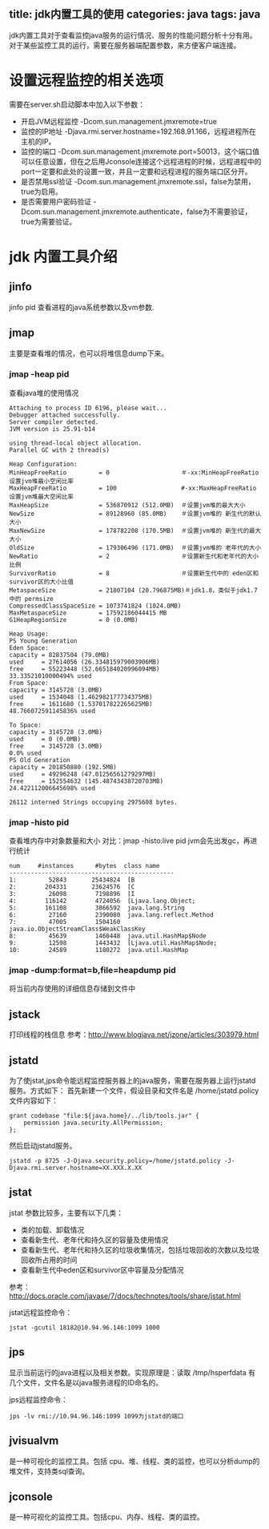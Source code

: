 title: jdk内置工具的使用
categories: java
tags: java
---

jdk内置工具对于查看监控java服务的运行情况、服务的性能问题分析十分有用。对于某些监控工具的运行，需要在服务器端配置参数，来方便客户端连接。
<!--more-->
# 设置远程监控的相关选项
需要在server.sh启动脚本中加入以下参数：
- 开启JVM远程监控 -Dcom.sun.management.jmxremote=true
- 监控的IP地址 -Djava.rmi.server.hostname=192.168.91.166，远程进程所在主机的IP。
- 监控的端口 -Dcom.sun.management.jmxremote.port=50013，这个端口值可以任意设置，但在之后用Jconsole连接这个远程进程的时候，远程进程中的port一定要和此处的设置一致，并且一定要和远程进程的服务端口区分开。
- 是否禁用ssl验证 -Dcom.sun.management.jmxremote.ssl，false为禁用，true为启用。
- 是否需要用户密码验证 -Dcom.sun.management.jmxremote.authenticate，false为不需要验证，true为需要验证。

# jdk 内置工具介绍
## jinfo
jinfo pid 查看进程的java系统参数以及vm参数.

## jmap
主要是查看堆的情况，也可以将堆信息dump下来。
### jmap -heap pid 
查看java堆的使用情况

```
Attaching to process ID 6196, please wait...
Debugger attached successfully.
Server compiler detected.
JVM version is 25.91-b14

using thread-local object allocation.
Parallel GC with 2 thread(s)

Heap Configuration:
MinHeapFreeRatio         = 0                    ＃-xx:MinHeapFreeRatio 设置jvm堆最小空闲比率
MaxHeapFreeRatio         = 100                  #-xx:MaxHeapFreeRatio 设置jvm堆最大空闲比率
MaxHeapSize              = 536870912 (512.0MB)  ＃设置jvm堆的最大大小
NewSize                  = 89128960 (85.0MB)    ＃设置jvm堆的 新生代的默认大小
MaxNewSize               = 178782208 (170.5MB)  ＃设置jvm堆的 新生代的最大大小
OldSize                  = 179306496 (171.0MB)  ＃设置jvm堆的 老年代的大小
NewRatio                 = 2                    ＃设置新生代和老年代的大小比例
SurvivorRatio            = 8                    ＃设置新生代中的 eden区和survivor区的大小比值
MetaspaceSize            = 21807104 (20.796875MB)＃jdk1.8，类似于jdk1.7中的 permsize
CompressedClassSpaceSize = 1073741824 (1024.0MB) 
MaxMetaspaceSize         = 17592186044415 MB
G1HeapRegionSize         = 0 (0.0MB)

Heap Usage:
PS Young Generation
Eden Space:
capacity = 82837504 (79.0MB)
used     = 27614056 (26.334815979003906MB)
free     = 55223448 (52.665184020996094MB)
33.33521010000494% used
From Space:
capacity = 3145728 (3.0MB)
used     = 1534048 (1.462982177734375MB)
free     = 1611680 (1.537017822265625MB)
48.766072591145836% used
                                                            
To Space:
capacity = 3145728 (3.0MB)
used     = 0 (0.0MB)
free     = 3145728 (3.0MB)
0.0% used
PS Old Generation
capacity = 201850880 (192.5MB)
used     = 49296248 (47.01256561279297MB)
free     = 152554632 (145.48743438720703MB)
24.422112006645698% used

26112 interned Strings occupying 2975608 bytes.
```

### jmap -histo pid 
查看堆内存中对象数量和大小
对比：jmap -histo:live pid jvm会先出发gc，再进行统计

```
num     #instances      #bytes  class name
----------------------------------------------
1:         52843       25434824  [B
2:        204331       23624576  [C
3:         26098        7198896  [I
4:        116142        4724056  [Ljava.lang.Object;
5:        161108        3866592  java.lang.String
6:         27160        2390080  java.lang.reflect.Method
7:         47005        1504160  java.io.ObjectStreamClass$WeakClassKey
8:         45639        1460448  java.util.HashMap$Node
9:         12598        1443432  [Ljava.util.HashMap$Node;
10:        24589        1180272  java.util.HashMap
```

### jmap -dump:format=b,file=heapdump pid
将当前内存使用的详细信息存储到文件中

## jstack
打印线程的栈信息
参考：http://www.blogjava.net/jzone/articles/303979.html

## jstatd
为了使jstat,jps命令能远程监控服务器上的java服务，需要在服务器上运行jstatd服务。方式如下：
首先新建一个文件，假设目录和文件名是 /home/jstatd.policy  文件内容如下：
    
    grant codebase "file:${java.home}/../lib/tools.jar" {  
        permission java.security.AllPermission;  
    };

然后启动jstatd服务。
    
    jstatd -p 8725 -J-Djava.security.policy=/home/jstatd.policy -J-Djava.rmi.server.hostname=XX.XXX.X.XX

## jstat
jstat 参数比较多，主要有以下几类：
- 类的加载、卸载情况
- 查看新生代、老年代和持久区的容量及使用情况
- 查看新生代、老年代和持久区的垃圾收集情况，包括垃圾回收的次数以及垃圾回收所占用的时间
- 查看新生代中eden区和survivor区中容量及分配情况

参考：http://docs.oracle.com/javase/7/docs/technotes/tools/share/jstat.html

jstat远程监控命令：
    
    jstat -gcutil 18182@10.94.96.146:1099 1000

## jps
显示当前运行的java进程以及相关参数。实现原理是：读取 /tmp/hsperfdata 有几个文件，文件名是以java服务进程的ID命名的。

jps远程监控命令：
    
    jps -lv rmi://10.94.96.146:1099 1099为jstatd的端口

## jvisualvm
是一种可视化的监控工具。包括 cpu、堆、线程、类的监控，也可以分析dump的堆文件，支持类sql查询。

## jconsole
是一种可视化的监控工具。包括cpu、内存、线程、类的监控。
